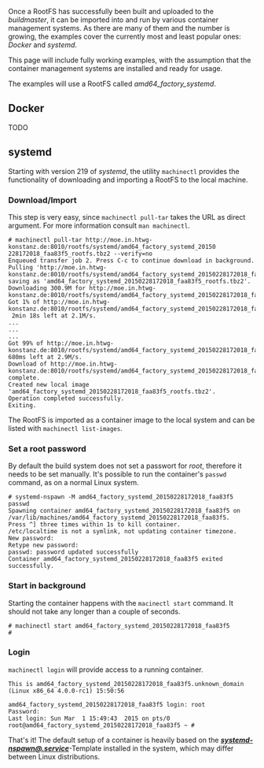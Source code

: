 Once a RootFS has successfully been built and uploaded to the *buildmaster*, it
can be imported into and run by various container management systems. As there are many of
them and the number is growing, the examples cover the currently
most and least popular ones: *Docker* and *systemd*.

This page will include fully working examples, with the assumption that the
container management systems are installed and ready for usage.

The examples will use a RootFS called *amd64_factory_systemd*.

## Docker
TODO

## systemd
Starting with version 219 of *systemd*, the utility `machinectl` provides the
functionality of downloading and importing a RootFS to the local machine.

### Download/Import
This step is very easy, since `machinectl pull-tar` takes the URL as direct argument. For more information consult `man machinectl`.

```
# machinectl pull-tar http://moe.in.htwg-konstanz.de:8010/rootfs/systemd/amd64_factory_systemd_20150 228172018_faa83f5_rootfs.tbz2 --verify=no
Enqueued transfer job 2. Press C-c to continue download in background.
Pulling 'http://moe.in.htwg-konstanz.de:8010/rootfs/systemd/amd64_factory_systemd_20150228172018_faa83f5_rootfs.tbz2', saving as 'amd64_factory_systemd_20150228172018_faa83f5_rootfs.tbz2'.
Downloading 300.9M for http://moe.in.htwg-konstanz.de:8010/rootfs/systemd/amd64_factory_systemd_20150228172018_faa83f5_rootfs.tbz2.
Got 1% of http://moe.in.htwg-konstanz.de:8010/rootfs/systemd/amd64_factory_systemd_20150228172018_faa83f5_rootfs.tbz2.
 2min 18s left at 2.1M/s.
...
...
...
Got 99% of http://moe.in.htwg-konstanz.de:8010/rootfs/systemd/amd64_factory_systemd_20150228172018_faa83f5_rootfs.tbz2. 680ms left at 2.9M/s.
Download of http://moe.in.htwg-konstanz.de:8010/rootfs/systemd/amd64_factory_systemd_20150228172018_faa83f5_rootfs.tbz2 complete.
Created new local image 'amd64_factory_systemd_20150228172018_faa83f5_rootfs.tbz2'.
Operation completed successfully.
Exiting.
```
The RootFS is imported as a container image to the local system and can be listed with
`machinectl list-images`.


### Set a root password
By default the build system does not set a passwort for *root*, therefore it
needs to be set manually. It's possible to run the container's `passwd` command,
as on a normal Linux system.

```
# systemd-nspawn -M amd64_factory_systemd_20150228172018_faa83f5 passwd
Spawning container amd64_factory_systemd_20150228172018_faa83f5 on /var/lib/machines/amd64_factory_systemd_20150228172018_faa83f5.
Press ^] three times within 1s to kill container.
/etc/localtime is not a symlink, not updating container timezone.
New password: 
Retype new password: 
passwd: password updated successfully
Container amd64_factory_systemd_20150228172018_faa83f5 exited successfully.

```


### Start in background

Starting the container happens with the `macinectl start` command. It should not
take any longer than a couple of seconds.
```
# machinectl start amd64_factory_systemd_20150228172018_faa83f5
#
```

### Login
`machinectl login` will provide access to a running container.

```
This is amd64_factory_systemd_20150228172018_faa83f5.unknown_domain (Linux x86_64 4.0.0-rc1) 15:50:56

amd64_factory_systemd_20150228172018_faa83f5 login: root
Password:
Last login: Sun Mar  1 15:49:43  2015 on pts/0
root@amd64_factory_systemd_20150228172018_faa83f5 ~ # 
```

That's it! The default setup of a container is heavily based on the 
[***systemd-nspawn@.service***](https://github.com/systemd/systemd/blob/master/units/systemd-nspawn@.service)-Template installed in the system, which may
differ between Linux distributions.
